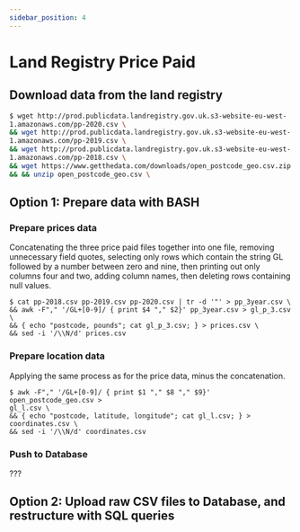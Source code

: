 ```yaml
---
sidebar_position: 4
---
```


# Land Registry Price Paid

## Download data from the land registry

``` bash
$ wget http://prod.publicdata.landregistry.gov.uk.s3-website-eu-west-
1.amazonaws.com/pp-2020.csv \
&& wget http://prod.publicdata.landregistry.gov.uk.s3-website-eu-west-
1.amazonaws.com/pp-2019.csv \
&& wget http://prod.publicdata.landregistry.gov.uk.s3-website-eu-west-
1.amazonaws.com/pp-2018.csv \
&& wget https://www.getthedata.com/downloads/open_postcode_geo.csv.zip \
&& && unzip open_postcode_geo.csv \
```

## Option 1: Prepare  data with BASH
### Prepare prices data
Concatenating the three price paid files together into one file, removing unnecessary field quotes,
selecting only rows which contain the string GL followed by a number between zero and nine, then printing
out only columns four and two, adding column names, then deleting rows containing null values.

```
$ cat pp-2018.csv pp-2019.csv pp-2020.csv | tr -d '"' > pp_3year.csv \
&& awk -F"," '/GL+[0-9]/ { print $4 "," $2}' pp_3year.csv > gl_p_3.csv \
&& { echo "postcode, pounds"; cat gl_p_3.csv; } > prices.csv \
&& sed -i '/\\N/d' prices.csv
```
### Prepare location data  

Applying the same process as for the price data, minus the concatenation.

```
$ awk -F"," '/GL+[0-9]/ { print $1 "," $8 "," $9}' open_postcode_geo.csv >
gl_l.csv \
&& { echo "postcode, latitude, longitude"; cat gl_l.csv; } >
coordinates.csv \
&& sed -i '/\\N/d' coordinates.csv
```

### Push to Database
???

## Option 2: Upload raw CSV files to Database, and restructure with SQL queries